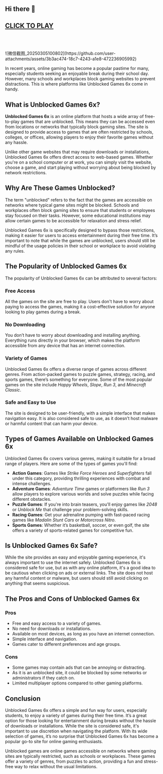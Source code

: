 ## Hi there 👋
<h2>
<a href="http://www.play-unblocked.games">CLICK TO PLAY</a>
</br></br></br>
</h2>
![微信截图_20250305100802](https://github.com/user-attachments/assets/3b3ac474-18c7-4243-a1e8-472236905992)

 In recent years, online gaming has become a popular pastime for many, especially students seeking an enjoyable break during their school day. However, many schools and workplaces block gaming websites to prevent distractions. This is where platforms like Unblocked Games 6x come in handy.

## What is Unblocked Games 6x?
**Unblocked Games 6x** is an online platform that hosts a wide array of free-to-play games that are unblocked. This means they can be accessed even from locations or networks that typically block gaming sites. The site is designed to provide access to games that are often restricted by schools, colleges, or offices, allowing players to enjoy their favorite games without any hassle.

Unlike other game websites that may require downloads or installations, Unblocked Games 6x offers direct access to web-based games. Whether you're on a school computer or at work, you can simply visit the website, choose a game, and start playing without worrying about being blocked by network restrictions.

## Why Are These Games Unblocked?
The term "unblocked" refers to the fact that the games are accessible on networks where typical game sites might be blocked. Schools and workplaces often block gaming sites to ensure that students or employees stay focused on their tasks. However, some educational institutions may allow certain games to be accessible for relaxation and stress relief. 

Unblocked Games 6x is specifically designed to bypass those restrictions, making it easier for users to access entertainment during their free time. It’s important to note that while the games are unblocked, users should still be mindful of the usage policies in their school or workplace to avoid violating any rules.

## The Popularity of Unblocked Games 6x
The popularity of Unblocked Games 6x can be attributed to several factors:

### Free Access
All the games on the site are free to play. Users don't have to worry about paying to access the games, making it a cost-effective solution for anyone looking to play games during a break.

### No Downloading
You don’t have to worry about downloading and installing anything. Everything runs directly in your browser, which makes the platform accessible from any device that has an internet connection.

### Variety of Games
Unblocked Games 6x offers a diverse range of games across different genres. From action-packed games to puzzle games, strategy, racing, and sports games, there’s something for everyone. Some of the most popular games on the site include *Happy Wheels*, *Slope*, *Run 3*, and *Minecraft Classic*.

### Safe and Easy to Use
The site is designed to be user-friendly, with a simple interface that makes navigation easy. It is also considered safe to use, as it doesn’t host malware or harmful content that can harm your device.

## Types of Games Available on Unblocked Games 6x
Unblocked Games 6x covers various genres, making it suitable for a broad range of players. Here are some of the types of games you'll find:

- **Action Games**: Games like *Strike Force Heroes* and *Superfighters* fall under this category, providing thrilling experiences with combat and intense challenges.
- **Adventure Games**: *Adventure Time* games or platformers like *Run 3* allow players to explore various worlds and solve puzzles while facing different obstacles.
- **Puzzle Games**: If you're into brain teasers, you'll enjoy games like *2048* or *Unblock Me* that challenge your problem-solving skills.
- **Racing Games**: Get your adrenaline pumping with fast-paced racing games like *Madalin Stunt Cars* or *Motorcross Nitro*.
- **Sports Games**: Whether it’s basketball, soccer, or even golf, the site offers a variety of sports-related games for competitive fun.

## Is Unblocked Games 6x Safe?
While the site provides an easy and enjoyable gaming experience, it's always important to use the internet safely. Unblocked Games 6x is considered safe for use, but as with any online platform, it's a good idea to be cautious when clicking on ads or external links. The site does not host any harmful content or malware, but users should still avoid clicking on anything that seems suspicious.

## The Pros and Cons of Unblocked Games 6x
### Pros
- Free and easy access to a variety of games.
- No need for downloads or installations.
- Available on most devices, as long as you have an internet connection.
- Simple interface and navigation.
- Games cater to different preferences and age groups.

### Cons
- Some games may contain ads that can be annoying or distracting.
- As it is an unblocked site, it could be blocked by some networks or administrators if they catch on.
- Limited multiplayer options compared to other gaming platforms.

## Conclusion
Unblocked Games 6x offers a simple and fun way for users, especially students, to enjoy a variety of games during their free time. It’s a great option for those looking for entertainment during breaks without the hassle of downloads or installations. While the site is considered safe, it's important to use discretion when navigating the platform. With its wide selection of games, it’s no surprise that Unblocked Games 6x has become a popular go-to site for online gaming enthusiasts.

Unblocked games are online games accessible on networks where gaming sites are typically restricted, such as schools or workplaces. These games offer a variety of genres, from puzzles to action, providing a fun and stress-free way to relax without the usual limitations.
